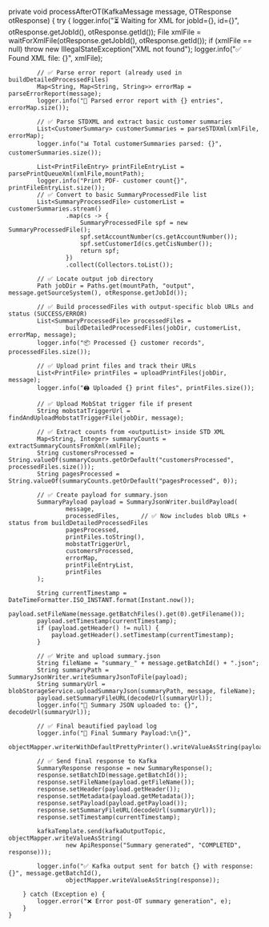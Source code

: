 private void processAfterOT(KafkaMessage message, OTResponse otResponse) {
        try {
            logger.info("⏳ Waiting for XML for jobId={}, id={}", otResponse.getJobId(), otResponse.getId());
            File xmlFile = waitForXmlFile(otResponse.getJobId(), otResponse.getId());
            if (xmlFile == null) throw new IllegalStateException("XML not found");
            logger.info("✅ Found XML file: {}", xmlFile);

            // ✅ Parse error report (already used in buildDetailedProcessedFiles)
            Map<String, Map<String, String>> errorMap = parseErrorReport(message);
            logger.info("🧾 Parsed error report with {} entries", errorMap.size());

            // ✅ Parse STDXML and extract basic customer summaries
            List<CustomerSummary> customerSummaries = parseSTDXml(xmlFile, errorMap);
            logger.info("📊 Total customerSummaries parsed: {}", customerSummaries.size());

            List<PrintFileEntry> printFileEntryList = parsePrintQueueXml(xmlFile,mountPath);
            logger.info("Print PDF- customer count{}", printFileEntryList.size());
            // ✅ Convert to basic SummaryProcessedFile list
            List<SummaryProcessedFile> customerList = customerSummaries.stream()
                    .map(cs -> {
                        SummaryProcessedFile spf = new SummaryProcessedFile();
                        spf.setAccountNumber(cs.getAccountNumber());
                        spf.setCustomerId(cs.getCisNumber());
                        return spf;
                    })
                    .collect(Collectors.toList());

            // ✅ Locate output job directory
            Path jobDir = Paths.get(mountPath, "output", message.getSourceSystem(), otResponse.getJobId());

            // ✅ Build processedFiles with output-specific blob URLs and status (SUCCESS/ERROR)
            List<SummaryProcessedFile> processedFiles =
                    buildDetailedProcessedFiles(jobDir, customerList, errorMap, message);
            logger.info("📦 Processed {} customer records", processedFiles.size());

            // ✅ Upload print files and track their URLs
            List<PrintFile> printFiles = uploadPrintFiles(jobDir, message);
            logger.info("🖨️ Uploaded {} print files", printFiles.size());

            // ✅ Upload MobStat trigger file if present
            String mobstatTriggerUrl = findAndUploadMobstatTriggerFile(jobDir, message);

            // ✅ Extract counts from <outputList> inside STD XML
            Map<String, Integer> summaryCounts = extractSummaryCountsFromXml(xmlFile);
            String customersProcessed = String.valueOf(summaryCounts.getOrDefault("customersProcessed", processedFiles.size()));
            String pagesProcessed = String.valueOf(summaryCounts.getOrDefault("pagesProcessed", 0));

            // ✅ Create payload for summary.json
            SummaryPayload payload = SummaryJsonWriter.buildPayload(
                    message,
                    processedFiles,      // ✅ Now includes blob URLs + status from buildDetailedProcessedFiles
                    pagesProcessed,
                    printFiles.toString(),
                    mobstatTriggerUrl,
                    customersProcessed,
                    errorMap,
                    printFileEntryList,
                    printFiles
            );

            String currentTimestamp = DateTimeFormatter.ISO_INSTANT.format(Instant.now());
            payload.setFileName(message.getBatchFiles().get(0).getFilename());
            payload.setTimestamp(currentTimestamp);
            if (payload.getHeader() != null) {
                payload.getHeader().setTimestamp(currentTimestamp);
            }

            // ✅ Write and upload summary.json
            String fileName = "summary_" + message.getBatchId() + ".json";
            String summaryPath = SummaryJsonWriter.writeSummaryJsonToFile(payload);
            String summaryUrl = blobStorageService.uploadSummaryJson(summaryPath, message, fileName);
            payload.setSummaryFileURL(decodeUrl(summaryUrl));
            logger.info("📁 Summary JSON uploaded to: {}", decodeUrl(summaryUrl));

            // ✅ Final beautified payload log
            logger.info("📄 Final Summary Payload:\n{}",
                    objectMapper.writerWithDefaultPrettyPrinter().writeValueAsString(payload));

            // ✅ Send final response to Kafka
            SummaryResponse response = new SummaryResponse();
            response.setBatchID(message.getBatchId());
            response.setFileName(payload.getFileName());
            response.setHeader(payload.getHeader());
            response.setMetadata(payload.getMetadata());
            response.setPayload(payload.getPayload());
            response.setSummaryFileURL(decodeUrl(summaryUrl));
            response.setTimestamp(currentTimestamp);

            kafkaTemplate.send(kafkaOutputTopic, objectMapper.writeValueAsString(
                    new ApiResponse("Summary generated", "COMPLETED", response)));

            logger.info("✅ Kafka output sent for batch {} with response: {}", message.getBatchId(),
                    objectMapper.writeValueAsString(response));

        } catch (Exception e) {
            logger.error("❌ Error post-OT summary generation", e);
        }
    }
